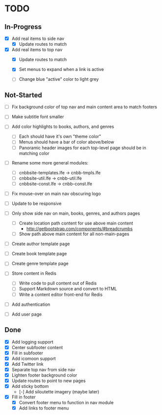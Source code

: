 # TODO


## In-Progress

* [x] Add real items to side nav
  * [x] Update routes to match
* [x] Add real items to top nav
  * [x] Update routes to match
  * [x] Set menus to expand when a link is active
  * [ ] Change blue "active" color to light grey


## Not-Started

* [ ] Fix background color of top nav and main content area to match footers
* [ ] Make subtitle font smaller
* [ ] Add color highlights to books, authors, and genres
  * [ ] Each should have it's own "theme color"
  * [ ] Menus should have a bar of color above/below
  * [ ] Panoramic header images for each top-level page should be in matching color
* [ ] Rename some more general modules:
  * [ ] cnbbsite-templates.lfe -> cnbb-tmpls.lfe
  * [ ] cnbbsite-util.lfe -> cnbb-util.lfe
  * [ ] cnbbsite-const.lfe -> cnbb-const.lfe
* [ ] Fix mouse-over on main nav obscuring logo
* [ ] Update to be responsive
* [ ] Only show side nav on main, books, genres, and authors pages
  * [ ] Create location path content for use above main content
    * http://getbootstrap.com/components/#breadcrumbs
  * [ ] Show path above main content for all non-main-pages
* [ ] Create author template page
* [ ] Create book template page
* [ ] Create genre template page
* [ ] Store content in Redis
  * [ ] Write code to pull content out of Redis
  * [ ] Support Markdown source and convert to HTML
  * [ ] Write a content editor front-end for Redis
* [ ] Add authentication
* [ ] Add user page


## Done

* [x] Add logging support
* [x] Center subfooter content
* [x] Fill in subfooter
* [x] Add icomoon support
* [x] Add Twitter link
* [x] Separate top nav from side nav
* [x] Lighten footer background color
* [x] Update routes to point to new pages
* [x] Add sticky bottom
  * [-] Add siloutette imagery (maybe later)
* [x] Fill in footer
  * [x] Convert footer menu to function in nav module
  * [x] Add links to footer menu
